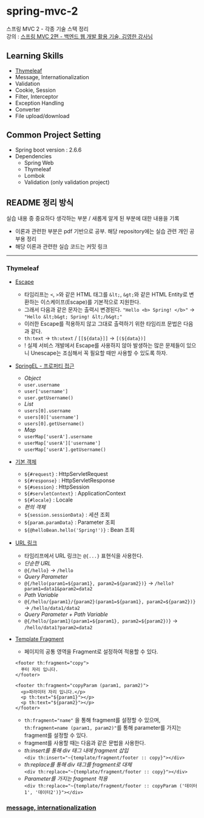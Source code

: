 # spring-mvc-2
스프링 MVC 2 - 각종 기술 스택 정리                           
강의 : [스프링 MVC 2편 - 백엔드 웹 개발 활용 기술, 김영한 강사님](https://www.inflearn.com/course/%EC%8A%A4%ED%94%84%EB%A7%81-mvc-2/dashboard)

## Learning Skills
* [Thymeleaf](https://github.com/HunSeongPark/spring-mvc-2/tree/master/thymeleaf)
* Message, Internationalization
* Validation
* Cookie, Session
* Filter, Interceptor
* Exception Handling
* Converter
* File upload/download            

## Common Project Setting              
* Spring boot version : 2.6.6                  
* Dependencies
  - Spring Web
  - Thymeleaf
  - Lombok 
  - Validation (only validation project)

## README 정리 방식                 
실습 내용 중 중요하다 생각하는 부분 / 새롭게 알게 된 부분에 대한 내용을 기록       
* 이론과 관련한 부분은 pdf 기반으로 공부. 해당 repository에는 실습 관련 개인 공부용 정리             
* 해당 이론과 관련한 실습 코드는 커밋 링크
                  
------------------                   
                  
### Thymeleaf
- [Escape](https://github.com/HunSeongPark/spring-mvc-2/commit/f231533baf73e6de831e7d415a438a29ce439097)
  - 타임리프는 `<`, `>`와 같은 HTML 태그를 `&lt;`, `&gt;`와 같은 HTML Entity로 변환하는 이스케이프(Escape)를 기본적으로 지원한다.
  - 그래서 다음과 같은 문자는 출력시 변경된다. `"Hello <b> Spring! </b>"` -> `"Hello &lt;b&gt; Spring! &lt;/b&gt;"`
  - 이러한 Escape를 적용하지 않고 그대로 출력하기 위한 타임리프 문법은 다음과 같다.
  - `th:text` -> `th:utext` / `[[${data}]]` -> `[(${data})]`     
  - ! 실제 서비스 개발에서 Escape를 사용하지 않아 발생하는 많은 문제들이 있으니 Unescape는 조심해서 꼭 필요할 때만 사용할 수 있도록 하자.            

- [SpringEL - 프로퍼티 접근](https://github.com/HunSeongPark/spring-mvc-2/commit/be2cd24552fed26cb75fa27aad37fa02ca9ebe62)
  - *Object*
  - `user.username`
  - `user['username']`
  - `user.getUsername()`
  - *List*
  - `users[0].username`
  - `users[0]['username']`
  - `users[0].getUsername()`
  - *Map*
  - `userMap['userA'].username`
  - `userMap['userA']['username']`
  - `userMap['userA'].getUsername()`

- [기본 객체](https://github.com/HunSeongPark/spring-mvc-2/commit/7cf7cae8aa69e89c728ae6b365bb8b0ec33f4620)
  - `${#request}` : HttpServletRequest
  - `${#response}` : HttpServletResponse
  - `${#session}` : HttpSession
  - `${#servletContext}` : ApplicationContext
  - `${#locale}` : Locale
  - *편의 객체*
  - `${session.sessionData}` : 세션 조회
  - `${param.paramData}` : Parameter 조회
  - `${@helloBean.hello('Spring!')}` : Bean 조회

- [URL 링크](https://github.com/HunSeongPark/spring-mvc-2/commit/95039fc472e2d9c5938ad85dc284e4db3016f0c5)
  - 타임리프에서 URL 링크는 `@{...}` 표현식을 사용한다.
  - *단순한 URL*
  - `@{/hello}` -> `/hello`
  - *Query Parameter*
  - `@{/hello(param1=${param1}, param2=${param2})}` -> `/hello?param1=data1&param2=data2`
  - *Path Variable*
  - `@{/hello/{param1}/{param2}(param1=${param1}, param2=${param2})}` -> `/hello/data1/data2`
  - *Query Parameter + Path Variable*
  - `@{/hello/{param1}(param1=${param1}, param2=${param2})}` -> `/hello/data1?param2=data2`

- [Template Fragment](https://github.com/HunSeongPark/spring-mvc-2/commit/0a1deea75d34ec5feaf8cfa76ac7d66e53674a46)
  - 페이지의 공통 영역을 Fragment로 설정하여 적용할 수 있다.
  ```
  <footer th:fragment="copy"> 
    푸터 자리 입니다.
  </footer>
  
  <footer th:fragment="copyParam (param1, param2)">
    <p>파라미터 자리 입니다.</p>
    <p th:text="${param1}"></p>
    <p th:text="${param2}"></p>
  </footer>
  ```
  - `th:fragment="name"` 을 통해 fragment를 설정할 수 있으며, `th:fragment=name (param1, param2)"`를 통해 parameter를 가지는 fragment를 설정할 수 있다.
  - fragment를 사용할 때는 다음과 같은 문법을 사용한다. 
  - *th:insert를 통해 div 태그 내에 fragment 삽입*               
  `<div th:insert="~{template/fragment/footer :: copy}"></div>`                 
  - *th:replace를 통해 div 태그를 fragment로 대체*                 
  `<div th:replace="~{template/fragment/footer :: copy}"></div>`                  
  - *Parameter를 가지는 fragment 적용*                  
  `<div th:replace="~{template/fragment/footer :: copyParam ('데이터1', '데이터2')}"></div>`                

### [message, internationalization](https://github.com/HunSeongPark/spring-mvc-2/tree/master/message)
